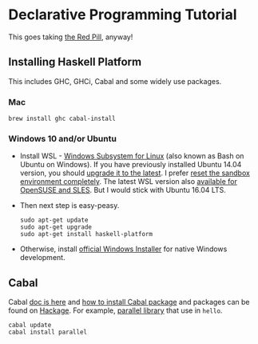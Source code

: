 # Declarative Programming Tutorial

This goes taking [the Red Pill](https://en.wikipedia.org/wiki/Red_pill_and_blue_pill), anyway!

## Installing Haskell Platform
This includes GHC, GHCi, Cabal and some widely use packages.

### Mac
```
brew install ghc cabal-install
```

### Windows 10 and/or Ubuntu

- Install WSL - [Windows Subsystem for Linux](https://msdn.microsoft.com/en-au/commandline/wsl/about) (also known as Bash on Ubuntu on Windows). If you have previously installed Ubuntu 14.04 version, you should [upgrade it to the latest](https://www.howtogeek.com/278152/how-to-update-the-windows-bash-shell/). I prefer [reset the sandbox environment completely](https://www.howtogeek.com/261188/how-to-uninstall-or-reinstall-windows-10s-ubuntu-bash-shell/). The latest WSL version also [available for OpenSUSE and SLES](https://msdn.microsoft.com/en-au/commandline/wsl/install_guide#for-windows-insiders-install-linux-distribution-of-choice). But I would stick with Ubuntu 16.04 LTS.

- Then next step is easy-peasy. 

    ```
    sudo apt-get update
    sudo apt-get upgrade
    sudo apt-get install haskell-platform
    ```

- Otherwise, install [official Windows Installer](https://www.haskell.org/platform/) for native Windows development.

## Cabal
Cabal [doc is here](https://www.haskell.org/cabal/) and [how to install Cabal package](https://wiki.haskell.org/Cabal-Install) and packages can be found on [Hackage](http://hackage.haskell.org/). For example, [parallel library](http://hackage.haskell.org/packages/search?terms=parallel) that use in `hello`.

```
cabal update
cabal install parallel
```